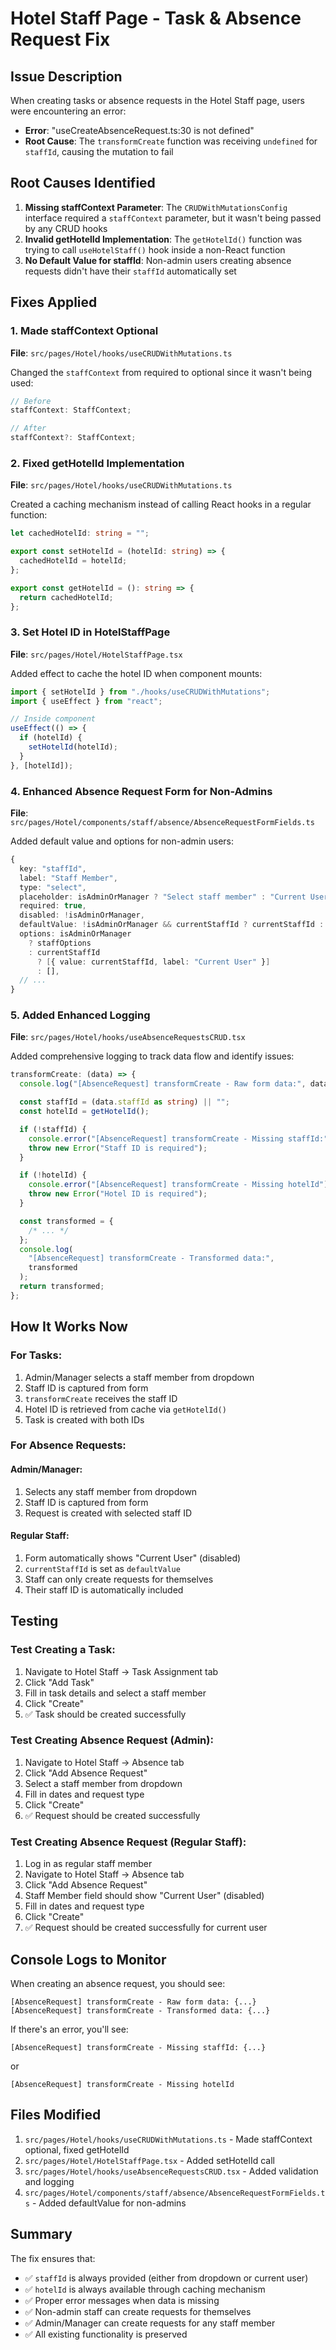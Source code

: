 # Hotel Staff Page - Task & Absence Request Fix

## Issue Description

When creating tasks or absence requests in the Hotel Staff page, users were encountering an error:

- **Error**: "useCreateAbsenceRequest.ts:30 is not defined"
- **Root Cause**: The `transformCreate` function was receiving `undefined` for `staffId`, causing the mutation to fail

## Root Causes Identified

1. **Missing staffContext Parameter**: The `CRUDWithMutationsConfig` interface required a `staffContext` parameter, but it wasn't being passed by any CRUD hooks
2. **Invalid getHotelId Implementation**: The `getHotelId()` function was trying to call `useHotelStaff()` hook inside a non-React function
3. **No Default Value for staffId**: Non-admin users creating absence requests didn't have their `staffId` automatically set

## Fixes Applied

### 1. Made staffContext Optional

**File**: `src/pages/Hotel/hooks/useCRUDWithMutations.ts`

Changed the `staffContext` from required to optional since it wasn't being used:

```typescript
// Before
staffContext: StaffContext;

// After
staffContext?: StaffContext;
```

### 2. Fixed getHotelId Implementation

**File**: `src/pages/Hotel/hooks/useCRUDWithMutations.ts`

Created a caching mechanism instead of calling React hooks in a regular function:

```typescript
let cachedHotelId: string = "";

export const setHotelId = (hotelId: string) => {
  cachedHotelId = hotelId;
};

export const getHotelId = (): string => {
  return cachedHotelId;
};
```

### 3. Set Hotel ID in HotelStaffPage

**File**: `src/pages/Hotel/HotelStaffPage.tsx`

Added effect to cache the hotel ID when component mounts:

```typescript
import { setHotelId } from "./hooks/useCRUDWithMutations";
import { useEffect } from "react";

// Inside component
useEffect(() => {
  if (hotelId) {
    setHotelId(hotelId);
  }
}, [hotelId]);
```

### 4. Enhanced Absence Request Form for Non-Admins

**File**: `src/pages/Hotel/components/staff/absence/AbsenceRequestFormFields.ts`

Added default value and options for non-admin users:

```typescript
{
  key: "staffId",
  label: "Staff Member",
  type: "select",
  placeholder: isAdminOrManager ? "Select staff member" : "Current User",
  required: true,
  disabled: !isAdminOrManager,
  defaultValue: !isAdminOrManager && currentStaffId ? currentStaffId : undefined,
  options: isAdminOrManager
    ? staffOptions
    : currentStaffId
      ? [{ value: currentStaffId, label: "Current User" }]
      : [],
  // ...
}
```

### 5. Added Enhanced Logging

**File**: `src/pages/Hotel/hooks/useAbsenceRequestsCRUD.tsx`

Added comprehensive logging to track data flow and identify issues:

```typescript
transformCreate: (data) => {
  console.log("[AbsenceRequest] transformCreate - Raw form data:", data);

  const staffId = (data.staffId as string) || "";
  const hotelId = getHotelId();

  if (!staffId) {
    console.error("[AbsenceRequest] transformCreate - Missing staffId:", data);
    throw new Error("Staff ID is required");
  }

  if (!hotelId) {
    console.error("[AbsenceRequest] transformCreate - Missing hotelId");
    throw new Error("Hotel ID is required");
  }

  const transformed = {
    /* ... */
  };
  console.log(
    "[AbsenceRequest] transformCreate - Transformed data:",
    transformed
  );
  return transformed;
};
```

## How It Works Now

### For Tasks:

1. Admin/Manager selects a staff member from dropdown
2. Staff ID is captured from form
3. `transformCreate` receives the staff ID
4. Hotel ID is retrieved from cache via `getHotelId()`
5. Task is created with both IDs

### For Absence Requests:

#### Admin/Manager:

1. Selects any staff member from dropdown
2. Staff ID is captured from form
3. Request is created with selected staff ID

#### Regular Staff:

1. Form automatically shows "Current User" (disabled)
2. `currentStaffId` is set as `defaultValue`
3. Staff can only create requests for themselves
4. Their staff ID is automatically included

## Testing

### Test Creating a Task:

1. Navigate to Hotel Staff → Task Assignment tab
2. Click "Add Task"
3. Fill in task details and select a staff member
4. Click "Create"
5. ✅ Task should be created successfully

### Test Creating Absence Request (Admin):

1. Navigate to Hotel Staff → Absence tab
2. Click "Add Absence Request"
3. Select a staff member from dropdown
4. Fill in dates and request type
5. Click "Create"
6. ✅ Request should be created successfully

### Test Creating Absence Request (Regular Staff):

1. Log in as regular staff member
2. Navigate to Hotel Staff → Absence tab
3. Click "Add Absence Request"
4. Staff Member field should show "Current User" (disabled)
5. Fill in dates and request type
6. Click "Create"
7. ✅ Request should be created successfully for current user

## Console Logs to Monitor

When creating an absence request, you should see:

```
[AbsenceRequest] transformCreate - Raw form data: {...}
[AbsenceRequest] transformCreate - Transformed data: {...}
```

If there's an error, you'll see:

```
[AbsenceRequest] transformCreate - Missing staffId: {...}
```

or

```
[AbsenceRequest] transformCreate - Missing hotelId
```

## Files Modified

1. `src/pages/Hotel/hooks/useCRUDWithMutations.ts` - Made staffContext optional, fixed getHotelId
2. `src/pages/Hotel/HotelStaffPage.tsx` - Added setHotelId call
3. `src/pages/Hotel/hooks/useAbsenceRequestsCRUD.tsx` - Added validation and logging
4. `src/pages/Hotel/components/staff/absence/AbsenceRequestFormFields.ts` - Added defaultValue for non-admins

## Summary

The fix ensures that:

- ✅ `staffId` is always provided (either from dropdown or current user)
- ✅ `hotelId` is always available through caching mechanism
- ✅ Proper error messages when data is missing
- ✅ Non-admin staff can create requests for themselves
- ✅ Admin/Manager can create requests for any staff member
- ✅ All existing functionality is preserved
